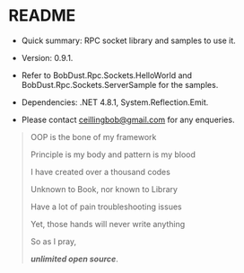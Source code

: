 # README #


* Quick summary: RPC socket library and samples to use it.
* Version: 0.9.1.

* Refer to BobDust.Rpc.Sockets.HelloWorld and BobDust.Rpc.Sockets.ServerSample for the samples.
* Dependencies: .NET 4.8.1, System.Reflection.Emit.

* Please contact ceillingbob@gmail.com for any enqueries.

> OOP is the bone of my framework
> 
> Principle is my body and pattern is my blood
> 
> I have created over a thousand codes
> 
> Unknown to Book, nor known to Library
> 
> Have a lot of pain troubleshooting issues
> 
> Yet, those hands will never write anything
> 
> So as I pray,
> 
> ***unlimited open source***.
